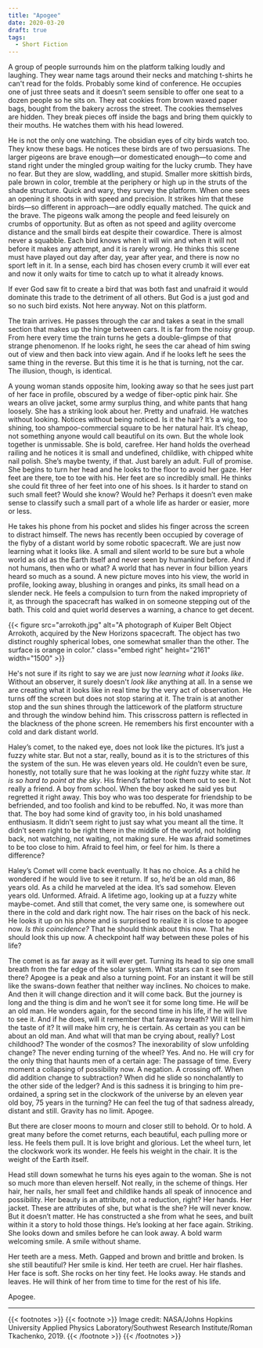 ```yaml
---
title: "Apogee"
date: 2020-03-20
draft: true
tags:
  - Short Fiction
---
```


A group of people surrounds him on the platform talking loudly and laughing. They wear name tags around their necks and matching t-shirts he can't read for the folds. Probably some kind of conference. He occupies one of just three seats and it doesn’t seem sensible to offer one seat to a dozen people so he sits on. They eat cookies from brown waxed paper bags, bought from the bakery across the street. The cookies themselves are hidden. They break pieces off inside the bags and bring them quickly to their mouths. He watches them with his head lowered.

He is not the only one watching. The obsidian eyes of city birds watch too. They know these bags. He notices these birds are of two persuasions. The larger pigeons are brave enough—or domesticated enough—to come and stand right under the mingled group waiting for the lucky crumb. They have no fear. But they are slow, waddling, and stupid. Smaller more skittish birds, pale brown in color, tremble at the periphery or high up in the struts of the shade structure. Quick and wary, they survey the platform. When one sees an opening it shoots in with speed and precision. It strikes him that these birds—so different in approach—are oddly equally matched. The quick and the brave. The pigeons walk among the people and feed leisurely on crumbs of opportunity. But as often as not speed and agility overcome distance and the small birds eat despite their cowardice. There is almost never a squabble. Each bird knows when it will win and when it will not before it makes any attempt, and it is rarely wrong. He thinks this scene must have played out day after day, year after year, and there is now no sport left in it. In a sense, each bird has chosen every crumb it will ever eat and now it only waits for time to catch up to what it already knows.

If ever God saw fit to create a bird that was both fast and unafraid it would dominate this trade to the detriment of all others. But God is a just god and so no such bird exists. Not here anyway. Not on this platform.

The train arrives. He passes through the car and takes a seat in the small section that makes up the hinge between cars. It is far from the noisy group. From here every time the train turns he gets a double-glimpse of that strange phenomenon. If he looks right, he sees the car ahead of him swing out of view and then back into view again. And if he looks left he sees the same thing in the reverse. But this time it is he that is turning, not the car. The illusion, though, is identical.

A young woman stands opposite him, looking away so that he sees just part of her face in profile, obscured by a wedge of fiber-optic pink hair. She wears an olive jacket, some army surplus thing, and white pants that hang loosely. She has a striking look about her. Pretty and unafraid. He watches without looking. Notices without being noticed. Is it the hair? It’s a wig, too shining, too shampoo-commercial square to be her natural hair. It’s cheap, not something anyone would call beautiful on its own. But the whole look together is unmissable. She is bold, carefree. Her hand holds the overhead railing and he notices it is small and undefined, childlike, with chipped white nail polish. She’s maybe twenty, if that. Just barely an adult. Full of promise. She begins to turn her head and he looks to the floor to avoid her gaze. Her feet are there, toe to toe with his. Her feet are so incredibly small. He thinks she could fit three of her feet into one of his shoes. Is it harder to stand on such small feet? Would she know? Would he? Perhaps it doesn’t even make sense to classify such a small part of a whole life as harder or easier, more or less.

He takes his phone from his pocket and slides his finger across the screen to distract himself. The news has recently been occupied by coverage of the flyby of a distant world by some robotic spacecraft. We are just now learning what it looks like. A small and silent world to be sure but a whole world as old as the Earth itself and never seen by humankind before. And if not humans, then who or what? A world that has never in four billion years heard so much as a sound. A new picture moves into his view, the world in profile, looking away, blushing in oranges and pinks, its small head on a slender neck. He feels a compulsion to turn from the naked impropriety of it, as through the spacecraft has walked in on someone stepping out of the bath. This cold and quiet world deserves a warning, a chance to get decent.

{{< figure src="arrokoth.jpg"
    alt="A photograph of Kuiper Belt Object Arrokoth, acquired by the New Horizons spacecraft. The object has two distinct roughly spherical lobes, one somewhat smaller than the other. The surface is orange in color."
    class="embed right"
    height="2161"
    width="1500" >}}

He's not sure if its right to say we are just now *learning what it looks like*. Without an observer, it surely doesn't *look like* anything at all. In a sense we are creating what it looks like in real time by the very act of observation. He turns off the screen but does not stop staring at it. The train is at another stop and the sun shines through the latticework of the platform structure and through the window behind him. This crisscross pattern is reflected in the blackness of the phone screen. He remembers his first encounter with a cold and dark distant world. 

Haley’s comet, to the naked eye, does not look like the pictures. It’s just a fuzzy white star. But not a star, really, bound as it is to the strictures of this the system of the sun. He was eleven years old. He couldn’t even be sure, honestly, not totally sure that he was looking at the *right* fuzzy white star. *It is so hard to point at the sky*. His friend’s father took them out to see it. Not really a friend. A boy from school. When the boy asked he said yes but regretted it right away. This boy who was too desperate for friendship to be befriended, and too foolish and kind to be rebuffed. No, it was more than that. The boy had some kind of gravity too, in his bold unashamed enthusiasm. It didn’t seem right to just say what you meant all the time. It didn’t seem right to be right there in the middle of the world, not holding back, not watching, not waiting, not making sure. He was afraid sometimes to be too close to him. Afraid to feel him, or feel for him. Is there a difference?

Haley’s Comet will come back eventually. It has no choice. As a child he wondered if he would live to see it return. If so, he’d be an old man, 86 years old. As a child he marveled at the idea. It’s sad somehow. Eleven years old. Unformed. Afraid. A lifetime ago, looking up at a fuzzy white maybe-comet. And still that comet, the very same one, is somewhere out there in the cold and dark right now. The hair rises on the back of his neck. He looks it up on his phone and is surprised to realize it is close to apogee now. *Is this coincidence?* That he should think about this now. That he should look this up now. A checkpoint half way between these poles of his life?

The comet is as far away as it will ever get. Turning its head to sip one small breath from the far edge of the solar system. What stars can it see from there? Apogee is a peak and also a turning point. For an instant it will be still like the swans-down feather that neither way inclines. No choices to make. And then it will change direction and it will come back. But the journey is long and the thing is dim and he won’t see it for some long time. He *will* be an old man. He wonders again, for the second time in his life, if he will live to see it. And if he does, will it remember that faraway breath? Will it tell him the taste of it? It will make him cry, he is certain. As certain as you can be about an old man. And what will that man be crying about, really? Lost childhood? The wonder of the cosmos? The inexorability of slow unfolding change? The never ending turning of the wheel? Yes. And no. He will cry for the only thing that haunts men of a certain age: The passage of time. Every moment a collapsing of possibility now. A negation. A crossing off. When did addition change to subtraction? When did he slide so nonchalantly to the other side of the ledger? And is this sadness it is bringing to him pre-ordained, a spring set in the clockwork of the universe by an eleven year old boy, 75 years in the turning? He can feel the tug of that sadness already, distant and still. Gravity has no limit. Apogee. 

But there are closer moons to mourn and closer still to behold.  Or to hold. A great many before the comet returns, each beautiful, each pulling more or less. He feels them pull. It is love bright and glorious. Let the wheel turn, let the clockwork work its wonder. He feels his weight in the chair. It is the weight of the Earth itself.

Head still down somewhat he turns his eyes again to the woman. She is not so much more than eleven herself. Not really, in the scheme of things. Her hair, her nails, her small feet and childlike hands all speak of innocence and possibility. Her beauty is an attribute, not a reduction, right? Her hands. Her jacket. These are attributes of she, but what is the she? He will never know. But it doesn’t matter. He has constructed a she from what he sees, and built within it a story to hold those things. He’s looking at her face again. Striking. She looks down and smiles before he can look away. A bold warm welcoming smile. A smile without shame.

Her teeth are a mess. Meth. Gapped and brown and brittle and broken. Is she still beautiful? Her smile is kind. Her teeth are cruel. Her hair flashes. Her face is soft. She rocks on her tiny feet. He looks away. He stands and leaves. He will think of her from time to time for the rest of his life.

Apogee.

***

{{< footnotes >}}
{{< footnote >}}
Image credit: NASA/Johns Hopkins University Applied Physics Laboratory/Southwest Research Institute/Roman Tkachenko, 2019.
{{< /footnote >}}
{{< /footnotes >}}
